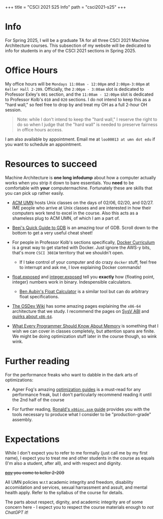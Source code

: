 +++
title = "CSCI 2021 S25 Info"
path = "csci2021-s25"
+++

# Info

For Spring 2025, I will be a graduate TA for all three CSCI 2021 
Machine Architecture courses. This subsection of my website will 
be dedicated to info for students in any of the CSCI 2021 
sections in Spring 2025.

# Office Hours

My office hours will be `Mondays 11:00am - 12:00pm` and `2:00pm-3:00pm`
at `Keller Hall 2-209`. Officially, the `2:00pm - 3:00am` slot is 
dedicated to Professor Exley's `001` section, and the 
`11:00am - 12:00pm` slot is dedicated to Professor Kolb's 
`010` and `020` sections. I do not intend to keep
this as a "hard wall," so feel free to drop by and treat my OH as
a full 2-hour OH session.

> Note: while I don't intend to keep the "hard wall," I reserve the
> right to do so when I judge that the "hard wall" is needed to
> preserve fairness in   office hours access.

I am also available by appointment. Email me at `loo00013 at umn dot edu`
if you want to schedule an appointment.

# Resources to succeed

Machine Architecture is **one long infodump** about how a computer actually
works when you strip it down to bare essentials. You **need** to be
comfortable with **your** computermachine. Fortunately these are skills
that you can pick up rather easily.

- [ACM UMN](https://acm.umn.edu/) hosts Unix classes on the days
of 02/06, 02/20, and 02/27. IME people who arrive at Unix classes and
are interested in how their computers work tend to excel in the course.
Also this acts as a shameless plug to ACM UMN, of which I am a part of.

- [Beej's Quick Guide to GDB](https://beej.us/guide/bggdb/) is an amazing
tour of GDB. Scroll down to the bottom to get a very useful cheat sheet!

- For people in Professor Kolb's sections specifically,
[Docker Curriculum](https://docker-curriculum.com/) is a great way to
get started with Docker. Just ignore the AWS-y bits, that's more
`CSCI 3081W` territory that we shouldn't open.
    - If I take control of your computer and do crazy `docker`
    stuff, feel free to interrupt and ask me, I love explaining
    Docker commands!

- [float.exposed](https://float.exposed) and 
[integer.exposed](https://integer.exposed) tell you **exactly**
how {floating point, integer} numbers work in binary. Indespensible
calculators.
    - [Ben Aubin's Float Calculator](https://observablehq.com/@benaubin/floating-point)
    is a similar tool but can do arbitrary float specifications.

- [The OSDev Wiki](https://wiki.osdev.org) has some amazing
pages explaining the `x86-64` architecture that we study. I recommend
the pages on [SysV ABI](https://wiki.osdev.org/System_V_ABI) and
[quirks about `x86-64`](https://wiki.osdev.org/X86-64).

- [What Every Programmer Should Know About Memory](https://people.freebsd.org/~lstewart/articles/cpumemory.pdf)
is something that I wish we can cover in classes completely, but 
attention spans are finite. We might be doing optimization
stuff later in the course though, so wink wink.

# Further reading

For the performance freaks who want to dabble in the dark arts of
optimizations:

- Agner Fog's amazing [optimization guides](https://www.agner.org/optimize/)
is a must-read for any performance freak, but I don't particularly recommend
reading it until the 2nd half of the course

- For further reading, 
[Ronald's `x86inc.asm` guide](https://blogs.gnome.org/rbultje/2017/07/14/writing-x86-simd-using-x86inc-asm/)
provides you with the tools necessary to produce what I consider to be
"production-grade" assembly.

# Expectations

While I don't expect you to refer to me formally (just call me by my 
first name), I expect you to treat me and other students in the
course as equals (I'm also a student, after all), 
and with respect and dignity. 

~~[pov](/img/me_in_office_hours.jpg) you come to keller 2-209~~

All UMN policies w.r.t academic integrity and freedom, 
disability accomidation and services, sexual harrassment and assult, 
and mental health apply. Refer to the syllabus of the course for details.

The parts about respect, dignity, and academic integrity
are of some concern here - I expect you to respect the course materials
enough to *not ChatGPT it*! 
